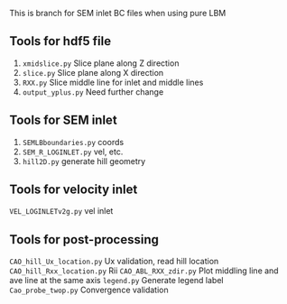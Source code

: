 This is branch for SEM inlet BC files when using pure LBM
## Tools for hdf5 file
1. `xmidslice.py` Slice plane along Z direction
2. `slice.py` Slice plane along X direction
3. `RXX.py` Slice middle line for inlet and middle lines
4. `output_yplus.py` Need further change
## Tools for SEM inlet
1. `SEMLBboundaries.py` coords
2. `SEM_R_LOGINLET.py`  vel, etc.
3. `hill2D.py` generate hill geometry

## Tools for velocity inlet
`VEL_LOGINLETv2g.py` vel inlet

## Tools for post-processing
`CAO_hill_Ux_location.py` Ux validation, read hill location
`CAO_hill_Rxx_location.py` Rii
`CAO_ABL_RXX_zdir.py` Plot middling line and ave line at the same axis
`legend.py` Generate legend label
`Cao_probe_twop.py`  Convergence validation
